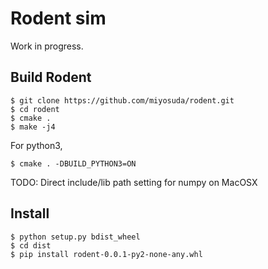 # Rodent sim

Work in progress.

## Build Rodent

    $ git clone https://github.com/miyosuda/rodent.git
    $ cd rodent
    $ cmake .
    $ make -j4

For python3,

    $ cmake . -DBUILD_PYTHON3=ON
    
TODO: Direct include/lib path setting for numpy on MacOSX

## Install

    $ python setup.py bdist_wheel
    $ cd dist
    $ pip install rodent-0.0.1-py2-none-any.whl
